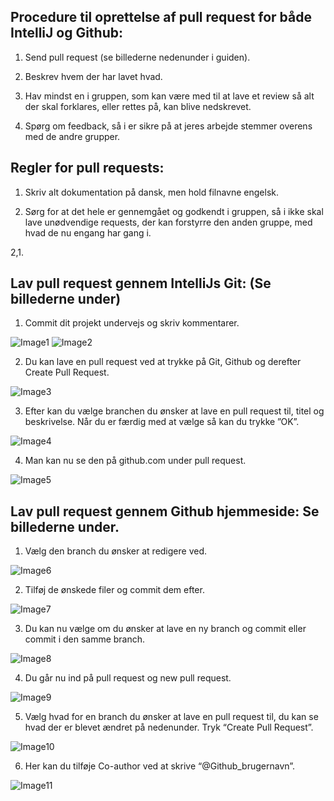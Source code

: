  ## Procedure til oprettelse af pull request for både IntelliJ og Github: ##

1. Send pull request (se billederne nedenunder i guiden).

2. Beskrev hvem der har lavet hvad.

3. Hav mindst en i gruppen, som kan være med til at lave et review så alt der skal forklares, eller rettes på, kan blive nedskrevet.

4. Spørg om feedback, så i er sikre på at jeres arbejde stemmer overens med de andre grupper.




## Regler for pull requests: ##

1. Skriv alt dokumentation på dansk, men hold filnavne engelsk.


2. Sørg for at det hele er gennemgået og godkendt i gruppen, så i ikke skal lave unødvendige requests, der kan forstyrre den anden gruppe, med hvad de nu engang har gang i.

  2,1. 

## Lav pull request gennem IntelliJs Git: (Se billederne under) ##

1. Commit dit projekt undervejs og skriv kommentarer.

![Image1](https://github.com/Dani025a/pullrequestpic/blob/main/Billede1.png)
![Image2](https://github.com/Dani025a/pullrequestpic/blob/main/Billede2.png)

2. Du kan lave en pull request ved at trykke på Git, Github og derefter Create Pull Request.

![Image3](https://github.com/Dani025a/pullrequestpic/blob/main/Billede3.png)

3. Efter kan du vælge branchen du ønsker at lave en pull request til, titel og beskrivelse. Når du er færdig med at vælge så kan du trykke ”OK”.


![Image4](https://github.com/Dani025a/pullrequestpic/blob/main/Billede4.png)

4. Man kan nu se den på github.com under pull request.

![Image5](https://github.com/Dani025a/pullrequestpic/blob/main/Billede6.png)

## Lav pull request gennem Github hjemmeside: Se billederne under. ## 

1. Vælg den branch du ønsker at redigere ved.

![Image6](https://github.com/Dani025a/pullrequestpic/blob/main/Billede7.png)


2. Tilføj de ønskede filer og commit dem efter.

![Image7](https://github.com/Dani025a/pullrequestpic/blob/main/Billede8.png)

3. Du kan nu vælge om du ønsker at lave en ny branch og commit eller commit i den samme branch.

![Image8](https://github.com/Dani025a/pullrequestpic/blob/main/Billede9.png)

4. Du går nu ind på pull request og new pull request.

![Image9](https://github.com/Dani025a/pullrequestpic/blob/main/Billede10.png)

5. Vælg hvad for en branch du ønsker at lave en pull request til, du kan se hvad der er blevet ændret på nedenunder. Tryk “Create Pull Request”.
 
![Image10](https://github.com/Dani025a/pullrequestpic/blob/main/Billede11.png)

6. Her kan du tilføje Co-author ved at skrive “@Github_brugernavn”.
 
![Image11](https://github.com/Dani025a/pullrequestpic/blob/main/Billede12.png)
